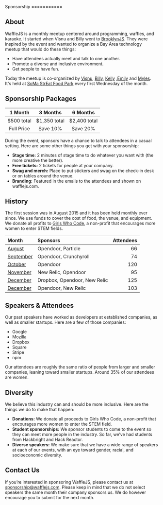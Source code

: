 <title>· Sponsorship</title>
Sponsorship
===========

About
-----
WaffleJS is a monthly meetup centered around programming, waffles, and karaoke.
It started when Visnu and Billy went to [BrooklynJS][1]. They were inspired by
the event and wanted to organize a Bay Area technology meetup that would do
these things:

- Have attendees actually meet and talk to one another.
- Promote a diverse and inclusive environment.
- Get people to have fun.

Today the meetup is co-organized by [Visnu][@visnup], [Billy][@billyroh], [Kelly][@kng]
,[Emily][@nexxylove] and [Myles][@thealphanerd]. It's held at [SoMa
StrEat Food Park][2] every first Wednesday of the month.

[@visnup]: https://twitter.com/visnup
[@billyroh]: https://twitter.com/billyroh
[@nexxylove]: https://twitter.com/nexxylove
[@kng]: https://twitter.com/kng
[@thealphanerd]: https://twitter.com/thealphanerd

[1]: http://brooklynjs.com
[2]: https://goo.gl/maps/0gkOe

Sponsorship Packages
--------------------
1 Month      | 3 Months     | 6 Months
:-----------:|:------------:|:------------:
$500 total   | $1,350 total | $2,400 total
Full Price   | Save 10%     | Save 20%

During the event, sponsors have a chance to talk to attendees in a casual
setting. Here are some other things you get with your sponsorship:

- **Stage time:**
  2 minutes of stage time to do whatever you want with (the more creative the
  better).
- **Free tickets:**
  2 tickets for people at your company.
- **Swag and merch:**
  Place to put stickers and swag on the check-in desk or on tables around the
  venue.
- **Branding:**
  Featured in the emails to the attendees and shown on wafflejs.com.

History
-------
The first session was in August 2015 and it has been held monthly ever since.
We use funds to cover the cost of food, the venue, and equipment. We donate
all profits to [Girls Who Code][1], a non-profit that encourages more women to
enter STEM fields.

Month                | Sponsors                     | Attendees
:--------------------|:-----------------------------|---------:
[August][2015-08]    | Opendoor, Particle           | 66
[September][2015-09] | Opendoor, Crunchyroll        | 74
[October][2015-10]   | Opendoor                     | 120
[November][2015-11]  | New Relic, Opendoor          | 95
[December][2015-12]  | Dropbox, Opendoor, New Relic | 125
[December][2016-01]  | Opendoor, New Relic          | 103

[1]: http://girlswhocode.com/

[2015-08]: /past/2015-08-05
[2015-09]: /past/2015-09-02
[2015-10]: /past/2015-10-07
[2015-11]: /past/2015-11-04
[2015-12]: /past/2015-12-02
[2016-01]: /past/2016-01-06

Speakers & Attendees
--------------------
Our past speakers have worked as developers at established companies, as well
as smaller startups. Here are a few of those companies:

- Google
- Mozilla
- Dropbox
- Square
- Stripe
- npm

Our attendees are roughly the same ratio of people from larger and smaller
companies, leaning toward smaller startups. Around 35% of our attendees are
women.

Diversity
---------
We believe this industry can and should be more inclusive. Here are the things
we do to make that happen:

- **Donations:**
  We donate all proceeds to Girls Who Code, a non-profit that encourages more
  women to enter the STEM field.
- **Student sponsorships:**
  We sponsor students to come to the event so they can meet more people in the
  industry. So far, we’ve had students from Hackbright and Hack Reactor.
- **Diverse speakers:**
  We make sure that we have a wide range of speakers at each of our events,
  with an eye toward gender, racial, and socioeconomic diversity.

Contact Us
----------
If you’re interested in sponsoring WaffleJS, please contact us at
<sponsorship@wafflejs.com>. Please keep in mind that we do not select speakers
the same month their company sponsors us. We do however encourage you to submit
for the next month.
